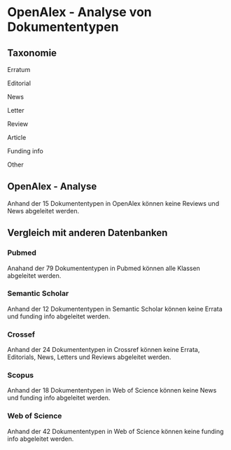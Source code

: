 # OpenAlex - Analyse von Dokumententypen

## Taxonomie

Erratum

Editorial

News

Letter

Review

Article

Funding info

Other

## OpenAlex - Analyse 

Anhand der 15 Dokumententypen in OpenAlex können keine Reviews und News abgeleitet werden. 

## Vergleich mit anderen Datenbanken

### Pubmed

Anahand der 79 Dokumententypen in Pubmed können alle Klassen abgeleitet werden.

### Semantic Scholar

Anhand der 12 Dokumententypen in Semantic Scholar können keine Errata und funding info abgeleitet werden. 

### Crossef

Anhand der 24 Dokumententypen in Crossref können keine Errata, Editorials, News, Letters und Reviews abgeleitet werden. 

### Scopus

Anhand der 18 Dokumententypen in Web of Science können keine News und funding info abgeleitet werden. 

### Web of Science

Anhand der 42 Dokumententypen in Web of Science können keine funding info abgeleitet werden. 
